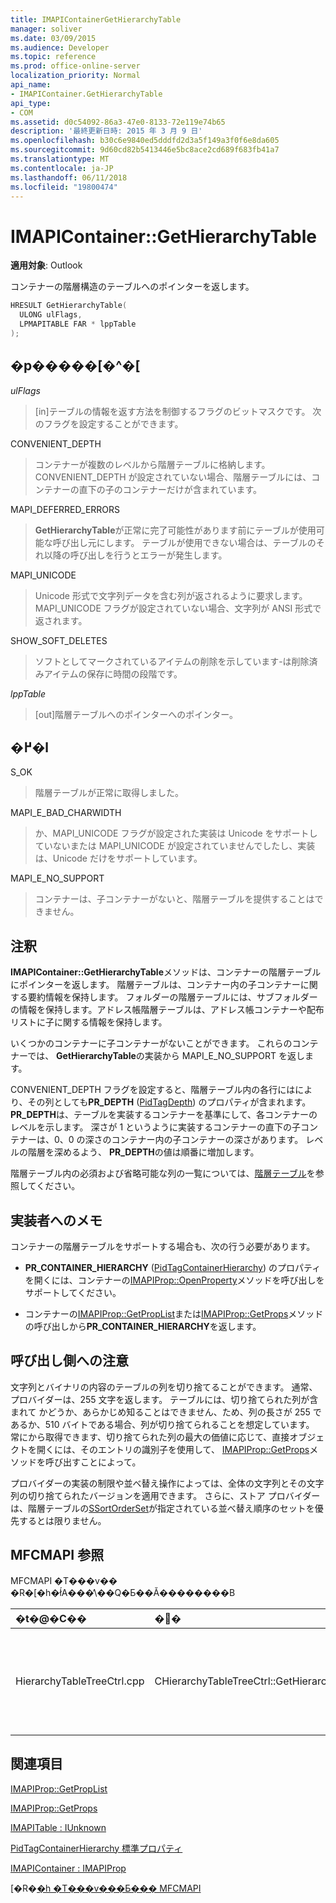 ```yaml
---
title: IMAPIContainerGetHierarchyTable
manager: soliver
ms.date: 03/09/2015
ms.audience: Developer
ms.topic: reference
ms.prod: office-online-server
localization_priority: Normal
api_name:
- IMAPIContainer.GetHierarchyTable
api_type:
- COM
ms.assetid: d0c54092-86a3-47e0-8133-72e119e74b65
description: '最終更新日時: 2015 年 3 月 9 日'
ms.openlocfilehash: b30c6e9840ed5dddfd2d3a5f149a3f0f6e8da605
ms.sourcegitcommit: 9d60cd82b5413446e5bc8ace2cd689f683fb41a7
ms.translationtype: MT
ms.contentlocale: ja-JP
ms.lasthandoff: 06/11/2018
ms.locfileid: "19800474"
---
```

# <a name="imapicontainergethierarchytable"></a>IMAPIContainer::GetHierarchyTable

  
  
**適用対象**: Outlook 
  
コンテナーの階層構造のテーブルへのポインターを返します。
  
```cpp
HRESULT GetHierarchyTable(
  ULONG ulFlags,
  LPMAPITABLE FAR * lppTable
);
```

## <a name="parameters"></a>�p�����[�^�[

 _ulFlags_
  
> [in]テーブルの情報を返す方法を制御するフラグのビットマスクです。 次のフラグを設定することができます。
    
CONVENIENT_DEPTH 
  
> コンテナーが複数のレベルから階層テーブルに格納します。 CONVENIENT_DEPTH が設定されていない場合、階層テーブルには、コンテナーの直下の子のコンテナーだけが含まれています。
    
MAPI_DEFERRED_ERRORS 
  
> **GetHierarchyTable**が正常に完了可能性があります前にテーブルが使用可能な呼び出し元にします。 テーブルが使用できない場合は、テーブルのそれ以降の呼び出しを行うとエラーが発生します。 
    
MAPI_UNICODE 
  
> Unicode 形式で文字列データを含む列が返されるように要求します。 MAPI_UNICODE フラグが設定されていない場合、文字列が ANSI 形式で返されます。 
    
SHOW_SOFT_DELETES
  
> ソフトとしてマークされているアイテムの削除を示しています-は削除済みアイテムの保存に時間の段階です。
    
 _lppTable_
  
> [out]階層テーブルへのポインターへのポインター。
    
## <a name="return-value"></a>�߂�l

S_OK 
  
> 階層テーブルが正常に取得しました。
    
MAPI_E_BAD_CHARWIDTH 
  
> か、MAPI_UNICODE フラグが設定された実装は Unicode をサポートしていないまたは MAPI_UNICODE が設定されていませんでしたし、実装は、Unicode だけをサポートしています。
    
MAPI_E_NO_SUPPORT 
  
> コンテナーは、子コンテナーがないと、階層テーブルを提供することはできません。
    
## <a name="remarks"></a>注釈

**IMAPIContainer::GetHierarchyTable**メソッドは、コンテナーの階層テーブルにポインターを返します。 階層テーブルは、コンテナー内の子コンテナーに関する要約情報を保持します。 フォルダーの階層テーブルには、サブフォルダーの情報を保持します。アドレス帳階層テーブルは、アドレス帳コンテナーや配布リストに子に関する情報を保持します。 
  
いくつかのコンテナーに子コンテナーがないことができます。 これらのコンテナーでは、 **GetHierarchyTable**の実装から MAPI_E_NO_SUPPORT を返します。
  
CONVENIENT_DEPTH フラグを設定すると、階層テーブル内の各行にはにより、その列としても**PR_DEPTH** ([PidTagDepth](pidtagdepth-canonical-property.md)) のプロパティが含まれます。 **PR_DEPTH**は、テーブルを実装するコンテナーを基準にして、各コンテナーのレベルを示します。 深さが 1 というように実装するコンテナーの直下の子コンテナーは、0、0 の深さのコンテナー内の子コンテナーの深さがあります。 レベルの階層を深めるよう、 **PR_DEPTH**の値は順番に増加します。 
  
階層テーブル内の必須および省略可能な列の一覧については、[階層テーブル](hierarchy-tables.md)を参照してください。
  
## <a name="notes-to-implementers"></a>実装者へのメモ

コンテナーの階層テーブルをサポートする場合も、次の行う必要があります。
  
- **PR_CONTAINER_HIERARCHY** ([PidTagContainerHierarchy](pidtagcontainerhierarchy-canonical-property.md)) のプロパティを開くには、コンテナーの[IMAPIProp::OpenProperty](imapiprop-openproperty.md)メソッドを呼び出しをサポートしてください。
    
- コンテナーの[IMAPIProp::GetPropList](imapiprop-getproplist.md)または[IMAPIProp::GetProps](imapiprop-getprops.md)メソッドの呼び出しから**PR_CONTAINER_HIERARCHY**を返します。 
    
## <a name="notes-to-callers"></a>呼び出し側への注意

文字列とバイナリの内容のテーブルの列を切り捨てることができます。 通常、プロバイダーは、255 文字を返します。 テーブルには、切り捨てられた列が含まれて かどうか、あらかじめ知ることはできません、ため、列の長さが 255 であるか、510 バイトである場合、列が切り捨てられることを想定しています。 常にから取得できます、切り捨てられた列の最大の価値に応じて、直接オブジェクトを開くには、そのエントリの識別子を使用して、 [IMAPIProp::GetProps](imapiprop-getprops.md)メソッドを呼び出すことによって。 
  
プロバイダーの実装の制限や並べ替え操作によっては、全体の文字列とその文字列の切り捨てられたバージョンを適用できます。 さらに、ストア プロバイダーは、階層テーブルの[SSortOrderSet](ssortorderset.md)が指定されている並べ替え順序のセットを優先するとは限りません。 
  
## <a name="mfcmapi-reference"></a>MFCMAPI 参照

MFCMAPI �T���v�� �R�[�h�ł́A���̕\��Q�Ƃ��Ă��������B
  
|**�t�@�C��**|**�֐�**|**�R�����g**|
|:-----|:-----|:-----|
|HierarchyTableTreeCtrl.cpp  <br/> |CHierarchyTableTreeCtrl::GetHierarchyTable  <br/> |CHierarchyTableTreeCtrl クラスでは、 **GetHierarchyTable**を使用して、ツリー ビュー コントロールに表示する階層テーブルを取得します。  <br/> |
   
## <a name="see-also"></a>関連項目



[IMAPIProp::GetPropList](imapiprop-getproplist.md)
  
[IMAPIProp::GetProps](imapiprop-getprops.md)
  
[IMAPITable : IUnknown](imapitableiunknown.md)
  
[PidTagContainerHierarchy 標準プロパティ](pidtagcontainerhierarchy-canonical-property.md)
  
[IMAPIContainer : IMAPIProp](imapicontainerimapiprop.md)


[�R�[�h �T���v���Ƃ��� MFCMAPI](mfcmapi-as-a-code-sample.md)

